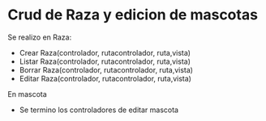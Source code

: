 # Crud de Raza y edicion de mascotas

Se realizo en Raza:
- Crear Raza(controlador, rutacontrolador, ruta,vista)
- Listar Raza(controlador, rutacontrolador, ruta,vista)
- Borrar Raza(controlador, rutacontrolador, ruta,vista)
- Editar Raza(controlador, rutacontrolador, ruta,vista)

En mascota 
- Se termino los controladores de editar mascota

